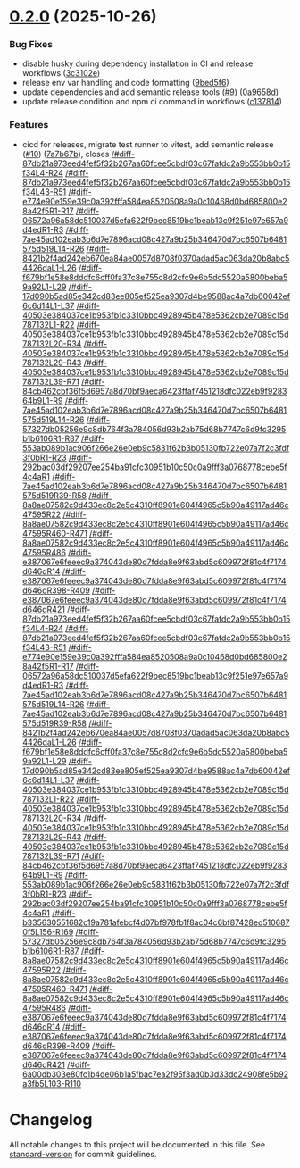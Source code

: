 # [0.2.0](https://github.com/mkellerman/bmad-mcp-server/compare/v0.1.1...v0.2.0) (2025-10-26)


### Bug Fixes

* disable husky during dependency installation in CI and release workflows ([3c3102e](https://github.com/mkellerman/bmad-mcp-server/commit/3c3102eba777e581c57c493ce50709fa8e0bba58))
* release env var handling and code formatting ([9bed5f6](https://github.com/mkellerman/bmad-mcp-server/commit/9bed5f62c63cb56e3a35f6a2798ee9b067776f71))
* update dependencies and add semantic release tools ([#9](https://github.com/mkellerman/bmad-mcp-server/issues/9)) ([0a9658d](https://github.com/mkellerman/bmad-mcp-server/commit/0a9658dc87f18553daf859d12aee822ce9f1766a))
* update release condition and npm ci command in workflows ([c137814](https://github.com/mkellerman/bmad-mcp-server/commit/c1378144d1049c895a06557fbfe70209446950f8))


### Features

* cicd for releases, migrate test runner to vitest, add semantic release ([#10](https://github.com/mkellerman/bmad-mcp-server/issues/10)) ([7a7b67b](https://github.com/mkellerman/bmad-mcp-server/commit/7a7b67b336272e080e5b2c1fb106838c3f546f1a)), closes [/#diff-87db21a973eed4fef5f32b267aa60fcee5cbdf03c67fafdc2a9b553bb0b15f34L4-R24](https://github.com///issues/diff-87db21a973eed4fef5f32b267aa60fcee5cbdf03c67fafdc2a9b553bb0b15f34L4-R24) [/#diff-87db21a973eed4fef5f32b267aa60fcee5cbdf03c67fafdc2a9b553bb0b15f34L43-R51](https://github.com///issues/diff-87db21a973eed4fef5f32b267aa60fcee5cbdf03c67fafdc2a9b553bb0b15f34L43-R51) [/#diff-e774e90e159e39c0a392fffa584ea8520508a9a0c10468d0bd685800e28a42f5R1-R17](https://github.com///issues/diff-e774e90e159e39c0a392fffa584ea8520508a9a0c10468d0bd685800e28a42f5R1-R17) [/#diff-06572a96a58dc510037d5efa622f9bec8519bc1beab13c9f251e97e657a9d4edR1-R3](https://github.com///issues/diff-06572a96a58dc510037d5efa622f9bec8519bc1beab13c9f251e97e657a9d4edR1-R3) [/#diff-7ae45ad102eab3b6d7e7896acd08c427a9b25b346470d7bc6507b6481575d519L14-R26](https://github.com///issues/diff-7ae45ad102eab3b6d7e7896acd08c427a9b25b346470d7bc6507b6481575d519L14-R26) [/#diff-8421b2f4ad242eb670ea84ae0057d8708f0370adad5ac063da20b8abc54426daL1-L26](https://github.com///issues/diff-8421b2f4ad242eb670ea84ae0057d8708f0370adad5ac063da20b8abc54426daL1-L26) [/#diff-f679bf1e58e8dddfc6cff0fa37c8e755c8d2cfc9e6b5dc5520a5800beba59a92L1-L29](https://github.com///issues/diff-f679bf1e58e8dddfc6cff0fa37c8e755c8d2cfc9e6b5dc5520a5800beba59a92L1-L29) [/#diff-17d090b5ad85e342cd83ee805ef525ea9307d4be9588ac4a7db60042ef6c6d14L1-L37](https://github.com///issues/diff-17d090b5ad85e342cd83ee805ef525ea9307d4be9588ac4a7db60042ef6c6d14L1-L37) [/#diff-40503e384037ce1b953fb1c3310bbc4928945b478e5362cb2e7089c15d787132L1-R22](https://github.com///issues/diff-40503e384037ce1b953fb1c3310bbc4928945b478e5362cb2e7089c15d787132L1-R22) [/#diff-40503e384037ce1b953fb1c3310bbc4928945b478e5362cb2e7089c15d787132L20-R34](https://github.com///issues/diff-40503e384037ce1b953fb1c3310bbc4928945b478e5362cb2e7089c15d787132L20-R34) [/#diff-40503e384037ce1b953fb1c3310bbc4928945b478e5362cb2e7089c15d787132L29-R43](https://github.com///issues/diff-40503e384037ce1b953fb1c3310bbc4928945b478e5362cb2e7089c15d787132L29-R43) [/#diff-40503e384037ce1b953fb1c3310bbc4928945b478e5362cb2e7089c15d787132L39-R71](https://github.com///issues/diff-40503e384037ce1b953fb1c3310bbc4928945b478e5362cb2e7089c15d787132L39-R71) [/#diff-84cb462cbf36f5d6957a8d70bf9aeca6423ffaf7451218dfc022eb9f928364b9L1-R9](https://github.com///issues/diff-84cb462cbf36f5d6957a8d70bf9aeca6423ffaf7451218dfc022eb9f928364b9L1-R9) [/#diff-7ae45ad102eab3b6d7e7896acd08c427a9b25b346470d7bc6507b6481575d519L14-R26](https://github.com///issues/diff-7ae45ad102eab3b6d7e7896acd08c427a9b25b346470d7bc6507b6481575d519L14-R26) [/#diff-57327db05256e9c8db764f3a784056d93b2ab75d68b7747c6d9fc3295b1b6106R1-R87](https://github.com///issues/diff-57327db05256e9c8db764f3a784056d93b2ab75d68b7747c6d9fc3295b1b6106R1-R87) [/#diff-553ab089b1ac906f266e26e0eb9c5831f62b3b05130fb722e07a7f2c3fdf3f0bR1-R23](https://github.com///issues/diff-553ab089b1ac906f266e26e0eb9c5831f62b3b05130fb722e07a7f2c3fdf3f0bR1-R23) [/#diff-292bac03df29207ee254ba91cfc30951b10c50c0a9fff3a0768778cebe5f4c4aR1](https://github.com///issues/diff-292bac03df29207ee254ba91cfc30951b10c50c0a9fff3a0768778cebe5f4c4aR1) [/#diff-7ae45ad102eab3b6d7e7896acd08c427a9b25b346470d7bc6507b6481575d519R39-R58](https://github.com///issues/diff-7ae45ad102eab3b6d7e7896acd08c427a9b25b346470d7bc6507b6481575d519R39-R58) [/#diff-8a8ae07582c9d433ec8c2e5c4310ff8901e604f4965c5b90a49117ad46c47595R22](https://github.com///issues/diff-8a8ae07582c9d433ec8c2e5c4310ff8901e604f4965c5b90a49117ad46c47595R22) [/#diff-8a8ae07582c9d433ec8c2e5c4310ff8901e604f4965c5b90a49117ad46c47595R460-R471](https://github.com///issues/diff-8a8ae07582c9d433ec8c2e5c4310ff8901e604f4965c5b90a49117ad46c47595R460-R471) [/#diff-8a8ae07582c9d433ec8c2e5c4310ff8901e604f4965c5b90a49117ad46c47595R486](https://github.com///issues/diff-8a8ae07582c9d433ec8c2e5c4310ff8901e604f4965c5b90a49117ad46c47595R486) [/#diff-e387067e6feeec9a374043de80d7fdda8e9f63abd5c609972f81c4f7174d646dR14](https://github.com///issues/diff-e387067e6feeec9a374043de80d7fdda8e9f63abd5c609972f81c4f7174d646dR14) [/#diff-e387067e6feeec9a374043de80d7fdda8e9f63abd5c609972f81c4f7174d646dR398-R409](https://github.com///issues/diff-e387067e6feeec9a374043de80d7fdda8e9f63abd5c609972f81c4f7174d646dR398-R409) [/#diff-e387067e6feeec9a374043de80d7fdda8e9f63abd5c609972f81c4f7174d646dR421](https://github.com///issues/diff-e387067e6feeec9a374043de80d7fdda8e9f63abd5c609972f81c4f7174d646dR421) [/#diff-87db21a973eed4fef5f32b267aa60fcee5cbdf03c67fafdc2a9b553bb0b15f34L4-R24](https://github.com///issues/diff-87db21a973eed4fef5f32b267aa60fcee5cbdf03c67fafdc2a9b553bb0b15f34L4-R24) [/#diff-87db21a973eed4fef5f32b267aa60fcee5cbdf03c67fafdc2a9b553bb0b15f34L43-R51](https://github.com///issues/diff-87db21a973eed4fef5f32b267aa60fcee5cbdf03c67fafdc2a9b553bb0b15f34L43-R51) [/#diff-e774e90e159e39c0a392fffa584ea8520508a9a0c10468d0bd685800e28a42f5R1-R17](https://github.com///issues/diff-e774e90e159e39c0a392fffa584ea8520508a9a0c10468d0bd685800e28a42f5R1-R17) [/#diff-06572a96a58dc510037d5efa622f9bec8519bc1beab13c9f251e97e657a9d4edR1-R3](https://github.com///issues/diff-06572a96a58dc510037d5efa622f9bec8519bc1beab13c9f251e97e657a9d4edR1-R3) [/#diff-7ae45ad102eab3b6d7e7896acd08c427a9b25b346470d7bc6507b6481575d519L14-R26](https://github.com///issues/diff-7ae45ad102eab3b6d7e7896acd08c427a9b25b346470d7bc6507b6481575d519L14-R26) [/#diff-7ae45ad102eab3b6d7e7896acd08c427a9b25b346470d7bc6507b6481575d519R39-R58](https://github.com///issues/diff-7ae45ad102eab3b6d7e7896acd08c427a9b25b346470d7bc6507b6481575d519R39-R58) [/#diff-8421b2f4ad242eb670ea84ae0057d8708f0370adad5ac063da20b8abc54426daL1-L26](https://github.com///issues/diff-8421b2f4ad242eb670ea84ae0057d8708f0370adad5ac063da20b8abc54426daL1-L26) [/#diff-f679bf1e58e8dddfc6cff0fa37c8e755c8d2cfc9e6b5dc5520a5800beba59a92L1-L29](https://github.com///issues/diff-f679bf1e58e8dddfc6cff0fa37c8e755c8d2cfc9e6b5dc5520a5800beba59a92L1-L29) [/#diff-17d090b5ad85e342cd83ee805ef525ea9307d4be9588ac4a7db60042ef6c6d14L1-L37](https://github.com///issues/diff-17d090b5ad85e342cd83ee805ef525ea9307d4be9588ac4a7db60042ef6c6d14L1-L37) [/#diff-40503e384037ce1b953fb1c3310bbc4928945b478e5362cb2e7089c15d787132L1-R22](https://github.com///issues/diff-40503e384037ce1b953fb1c3310bbc4928945b478e5362cb2e7089c15d787132L1-R22) [/#diff-40503e384037ce1b953fb1c3310bbc4928945b478e5362cb2e7089c15d787132L20-R34](https://github.com///issues/diff-40503e384037ce1b953fb1c3310bbc4928945b478e5362cb2e7089c15d787132L20-R34) [/#diff-40503e384037ce1b953fb1c3310bbc4928945b478e5362cb2e7089c15d787132L29-R43](https://github.com///issues/diff-40503e384037ce1b953fb1c3310bbc4928945b478e5362cb2e7089c15d787132L29-R43) [/#diff-40503e384037ce1b953fb1c3310bbc4928945b478e5362cb2e7089c15d787132L39-R71](https://github.com///issues/diff-40503e384037ce1b953fb1c3310bbc4928945b478e5362cb2e7089c15d787132L39-R71) [/#diff-84cb462cbf36f5d6957a8d70bf9aeca6423ffaf7451218dfc022eb9f928364b9L1-R9](https://github.com///issues/diff-84cb462cbf36f5d6957a8d70bf9aeca6423ffaf7451218dfc022eb9f928364b9L1-R9) [/#diff-553ab089b1ac906f266e26e0eb9c5831f62b3b05130fb722e07a7f2c3fdf3f0bR1-R23](https://github.com///issues/diff-553ab089b1ac906f266e26e0eb9c5831f62b3b05130fb722e07a7f2c3fdf3f0bR1-R23) [/#diff-292bac03df29207ee254ba91cfc30951b10c50c0a9fff3a0768778cebe5f4c4aR1](https://github.com///issues/diff-292bac03df29207ee254ba91cfc30951b10c50c0a9fff3a0768778cebe5f4c4aR1) [/#diff-b335630551682c19a781afebcf4d07bf978fb1f8ac04c6bf87428ed5106870f5L156-R169](https://github.com///issues/diff-b335630551682c19a781afebcf4d07bf978fb1f8ac04c6bf87428ed5106870f5L156-R169) [/#diff-57327db05256e9c8db764f3a784056d93b2ab75d68b7747c6d9fc3295b1b6106R1-R87](https://github.com///issues/diff-57327db05256e9c8db764f3a784056d93b2ab75d68b7747c6d9fc3295b1b6106R1-R87) [/#diff-8a8ae07582c9d433ec8c2e5c4310ff8901e604f4965c5b90a49117ad46c47595R22](https://github.com///issues/diff-8a8ae07582c9d433ec8c2e5c4310ff8901e604f4965c5b90a49117ad46c47595R22) [/#diff-8a8ae07582c9d433ec8c2e5c4310ff8901e604f4965c5b90a49117ad46c47595R460-R471](https://github.com///issues/diff-8a8ae07582c9d433ec8c2e5c4310ff8901e604f4965c5b90a49117ad46c47595R460-R471) [/#diff-8a8ae07582c9d433ec8c2e5c4310ff8901e604f4965c5b90a49117ad46c47595R486](https://github.com///issues/diff-8a8ae07582c9d433ec8c2e5c4310ff8901e604f4965c5b90a49117ad46c47595R486) [/#diff-e387067e6feeec9a374043de80d7fdda8e9f63abd5c609972f81c4f7174d646dR14](https://github.com///issues/diff-e387067e6feeec9a374043de80d7fdda8e9f63abd5c609972f81c4f7174d646dR14) [/#diff-e387067e6feeec9a374043de80d7fdda8e9f63abd5c609972f81c4f7174d646dR398-R409](https://github.com///issues/diff-e387067e6feeec9a374043de80d7fdda8e9f63abd5c609972f81c4f7174d646dR398-R409) [/#diff-e387067e6feeec9a374043de80d7fdda8e9f63abd5c609972f81c4f7174d646dR421](https://github.com///issues/diff-e387067e6feeec9a374043de80d7fdda8e9f63abd5c609972f81c4f7174d646dR421) [/#diff-6a00db303e80fc1b4de06b1a5fbac7ea2f95f3ad0b3d33dc24908fe5b92a3fb5L103-R110](https://github.com///issues/diff-6a00db303e80fc1b4de06b1a5fbac7ea2f95f3ad0b3d33dc24908fe5b92a3fb5L103-R110)

# Changelog

All notable changes to this project will be documented in this file. See [standard-version](https://github.com/conventional-changelog/standard-version) for commit guidelines.
